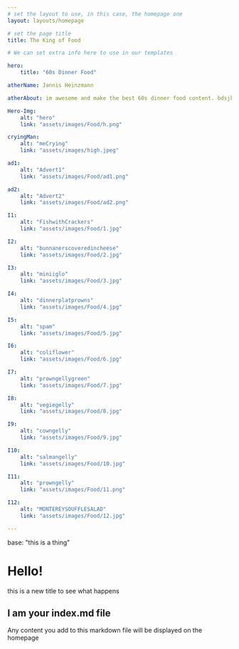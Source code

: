```yaml
---
# set the layout to use, in this case, the homepage one
layout: layouts/homepage

# set the page title
title: The King of Food

# We can set extra info here to use in our templates

hero:
    title: "60s Dinner Food"

atherName: Jannis Heinzmann

atherAbout: im awesome and make the best 60s dinner food content. bdsjkhfjk shdfkjhskjhfdkjshfjkdsh fkjdshfkjhds kjfhskjdhfjkdshf kjdshfkjhs dkjfhdskhf dskhf kdjs k jds hfkjdsh fkdsh fkhdskjfh dskjfhdsjkhf dksjhfj kdshk jfds hfkhds kjfh dsk jhkds

Hero-Img:
    alt: "hero"
    link: "assets/images/Food/h.png"

cryingMan:
    alt: "meCrying"
    link: "assets/images/high.jpeg"

ad1:
    alt: "Advert1"
    link: "assets/images/Food/ad1.png"

ad2:
    alt: "Advert2"
    link: "assets/images/Food/ad2.png"

I1:
    alt: "FishwithCrackers"
    link: "assets/images/Food/1.jpg"

I2:
    alt: "bunnanerscoveredincheese"
    link: "assets/images/Food/2.jpg"

I3:
    alt: "miniiglo"
    link: "assets/images/Food/3.jpg"

I4:
    alt: "dinnerplatprowns"
    link: "assets/images/Food/4.jpg"

I5:
    alt: "spam"
    link: "assets/images/Food/5.jpg"

I6:
    alt: "coliflower"
    link: "assets/images/Food/6.jpg"

I7:
    alt: "prowngellygreen"
    link: "assets/images/Food/7.jpg"

I8:
    alt: "vegiegelly"
    link: "assets/images/Food/8.jpg"

I9:
    alt: "cowngelly"
    link: "assets/images/Food/9.jpg"

I10:
    alt: "salmangelly"
    link: "assets/images/Food/10.jpg"

I11:
    alt: "prowngelly"
    link: "assets/images/Food/11.png"

I12:
    alt: "MONTEREYSOUFFLESALAD"
    link: "assets/images/Food/12.jpg"

---
```


base: "this is a thing"

# Hello!

this is a new title to see what happens

## I am your index.md file

Any content you add to this markdown file will be displayed on the homepage 